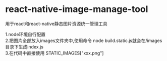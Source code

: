 # react-native-image-manage-tool
用于react和react-native静态图片资源统一管理工具   

1.node环境自行配置  
2.把图片全部放入images文件夹中,使用命令 node build.static.js就会在/images目录下生成index.js   
3.在代码中直接使用 STATIC_IMAGES["xxx.png"]   
